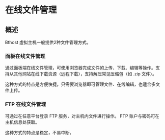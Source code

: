 # 在线文件管理

## 概述

Bthost 虚拟主机一般提供2种文件管理方式。

### 面板在线文件管理

通过面板端在线文件管理，可使用浏览器完成文件的上传、下载、编辑等操作。支持从其他网站在线下载资源（远程下载），支持解压常见压缩包（如 .zip 文件）。

这种方式的特点是方便快捷，只需要浏览器即可管理文件、在线编辑，也适合多文件上传。

### FTP 在线文件管理

可通过在任意平台登录 FTP 服务，对主机内文件进行操作。 FTP 账户与密码可在主机信息处获取。

这种方式的特点是稳定，不易中断。